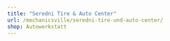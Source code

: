 ```yaml
---
title: "Seredni Tire & Auto Center"
url: /mechanicsville/seredni-tire-und-auto-center/
shop: Autowerkstatt
---
```

